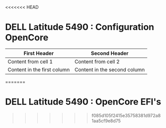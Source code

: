 <<<<<<< HEAD
# DELL Latitude 5490 : Configuration OpenCore

First Header | Second Header
------------ | -------------
Content from cell 1 | Content from cell 2
Content in the first column | Content in the second column
=======
# DELL Latitude 5490 : OpenCore EFI's
>>>>>>> f085d105f2415e35758381d972a81aa5cf9e8d75
